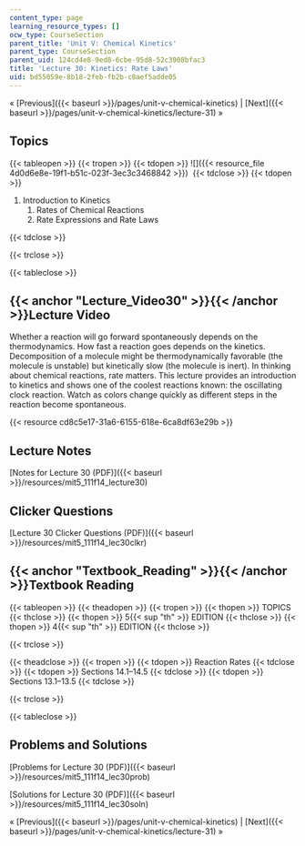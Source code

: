 ```yaml
---
content_type: page
learning_resource_types: []
ocw_type: CourseSection
parent_title: 'Unit V: Chemical Kinetics'
parent_type: CourseSection
parent_uid: 124cd4e8-9ed8-6cbe-95d8-52c3908bfac3
title: 'Lecture 30: Kinetics: Rate Laws'
uid: bd55059e-8b18-2feb-fb2b-c8aef5adde05
---
```


« [Previous]({{< baseurl >}}/pages/unit-v-chemical-kinetics) | [Next]({{< baseurl >}}/pages/unit-v-chemical-kinetics/lecture-31) »

Topics
------

{{< tableopen >}}
{{< tropen >}}
{{< tdopen >}}
![]({{< resource_file 4d0d6e8e-19f1-b51c-023f-3ec3c3468842 >}}) 
{{< tdclose >}}
{{< tdopen >}}


1.  Introduction to Kinetics
    1.  Rates of Chemical Reactions
    2.  Rate Expressions and Rate Laws


{{< tdclose >}}

{{< trclose >}}

{{< tableclose >}}

{{< anchor "Lecture_Video30" >}}{{< /anchor >}}Lecture Video
------------------------------------------------------------

Whether a reaction will go forward spontaneously depends on the thermodynamics. How fast a reaction goes depends on the kinetics. Decomposition of a molecule might be thermodynamically favorable (the molecule is unstable) but kinetically slow (the molecule is inert). In thinking about chemical reactions, rate matters. This lecture provides an introduction to kinetics and shows one of the coolest reactions known: the oscillating clock reaction. Watch as colors change quickly as different steps in the reaction become spontaneous.

{{< resource cd8c5e17-31a6-6155-618e-6ca8df63e29b >}}

Lecture Notes
-------------

[Notes for Lecture 30 (PDF)]({{< baseurl >}}/resources/mit5_111f14_lecture30)

Clicker Questions
-----------------

[Lecture 30 Clicker Questions (PDF)]({{< baseurl >}}/resources/mit5_111f14_lec30clkr)

{{< anchor "Textbook_Reading" >}}{{< /anchor >}}Textbook Reading
----------------------------------------------------------------

{{< tableopen >}}
{{< theadopen >}}
{{< tropen >}}
{{< thopen >}}
TOPICS
{{< thclose >}}
{{< thopen >}}
5{{< sup "th" >}} EDITION
{{< thclose >}}
{{< thopen >}}
4{{< sup "th" >}} EDITION
{{< thclose >}}

{{< trclose >}}

{{< theadclose >}}
{{< tropen >}}
{{< tdopen >}}
Reaction Rates
{{< tdclose >}}
{{< tdopen >}}
Sections 14.1–14.5
{{< tdclose >}}
{{< tdopen >}}
Sections 13.1–13.5
{{< tdclose >}}

{{< trclose >}}

{{< tableclose >}}

Problems and Solutions
----------------------

[Problems for Lecture 30 (PDF)]({{< baseurl >}}/resources/mit5_111f14_lec30prob)

[Solutions for Lecture 30 (PDF)]({{< baseurl >}}/resources/mit5_111f14_lec30soln)

« [Previous]({{< baseurl >}}/pages/unit-v-chemical-kinetics) | [Next]({{< baseurl >}}/pages/unit-v-chemical-kinetics/lecture-31) »